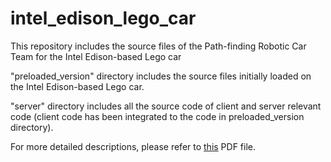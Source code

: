 # intel_edison_lego_car
This repository includes the source files of the Path-finding Robotic Car Team for the Intel Edison-based Lego car

"preloaded_version" directory includes the source files initially loaded on the Intel Edison-based Lego car.

"server" directory includes all the source code of client and server relevant code (client code has been integrated to the code in preloaded_version directory).

For more detailed descriptions, please refer to [this](EE202C_Path_finding_Robotic_Car_Final_Report.pdf) PDF file.
